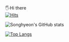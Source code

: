 🖐Hi there  
[![Hits](https://hits.seeyoufarm.com/api/count/incr/badge.svg?url=https%3A%2F%2Fhits.seeyoufarm.com%2Fshyeon4643&count_bg=%2379C83D&title_bg=%23555555&icon=&icon_color=%23E7E7E7&title=hits&edge_flat=false)](https://hits.seeyoufarm.com)

![Songhyeon's GitHub stats](https://github-readme-stats.vercel.app/api?username=shyeon4643&show_icons=true&theme=dark)

[![Top Langs](https://github-readme-stats.vercel.app/api/top-langs/?username=shyeon4643&layout=donut)](https://github.com/anuraghazra/github-readme-stats)


